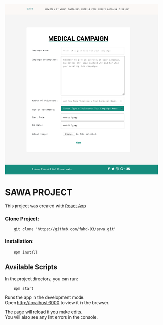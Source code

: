 ![Sawa Project]( client/public/sawa.png )

# SAWA PROJECT
This project was created with [ React App](https://github.com/facebook/create-react-app)

### Clone Project:
```
    git clone "https://github.com/fahd-93/sawa.git"
```

### Installation:
```
    npm install
```

## Available Scripts

In the project directory, you can run:

```
    npm start
```

Runs the app in the development mode.<br>
Open [http://localhost:3000](http://localhost:3000) to view it in the browser.

The page will reload if you make edits.<br>
You will also see any lint errors in the console.